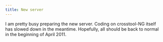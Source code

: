 ```yaml
---
title: New server
---
```

I am pretty busy preparing the new server. Coding on crosstool-NG itself
has slowed down in the meantime. Hopefully, all should be back to normal
in the beginning of April 2011.
